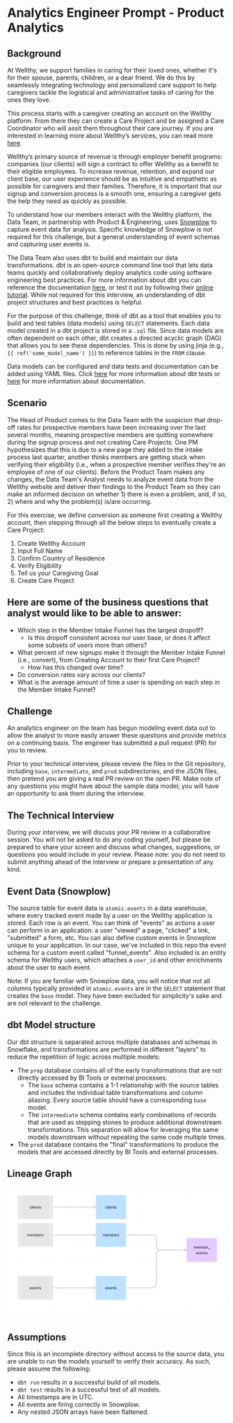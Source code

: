 # Analytics Engineer Prompt - Product Analytics

## Background
At Wellthy, we support families in caring for their loved ones, whether it's for their spouse, parents, children, or a dear friend. We do this by seamlessly integrating technology and personalized care support to help caregivers tackle the logistical and administrative tasks of caring for the ones they love.

This process starts with a caregiver creating an account on the Wellthy platform. From there they can create a Care Project and be assigned a Care Coordinator who will assit them throughout their care journey. If you are interested in learning more about Wellthy’s services, you can read more [here](https://wellthy.com/).

Wellthy’s primary source of revenue is through employer benefit programs: companies (our clients) will sign a contract to offer Wellthy as a benefit to their eligible employees. To increase revenue, retention, and expand our client base, our user experience should be as intuitive and empathetic as possible for caregivers and their families. Therefore, it is important that our signup and conversion process is a smooth one, ensuring a caregiver gets the help they need as quickly as possible. 

To understand how our members interact with the Wellthy platform, the Data Team, in partnership with Product & Engineering, uses [Snowplow](https://snowplow.io/) to capture event data for analysis. Specific knowledge of Snowplow is not required for this challenge, but a general understanding of event schemas and capturing user events is.

The Data Team also uses dbt to build and maintain our data transformations. dbt is an open-source command line tool that lets data teams quickly and collaboratively deploy analytics code using software engineering best practices. For more information about dbt you can reference the documentation [here](https://docs.getdbt.com/docs/introduction), or test it out by following their [online tutorial](https://courses.getdbt.com/collections). While not required for this interview, an understanding of dbt project structures and best practices is helpful.

For the purpose of this challenge, think of dbt as a tool that enables you to build and test tables (data models) using `SELECT` statements. Each data model created in a dbt project is stored in a `.sql` file. Since data models are often dependent on each other, dbt creates a directed acyclic graph (DAG) that allows you to see these dependencies. This is done by using jinja (e.g.,`{{ ref('some_model_name') }}`) to reference tables in the `FROM` clause.

Data models can be configured and data tests and documentation can be added using YAML files. Click [here](https://docs.getdbt.com/docs/building-a-dbt-project/tests) for more information about dbt tests or [here](https://docs.getdbt.com/docs/building-a-dbt-project/documentation) for more information about documentation.

## Scenario
The Head of Product comes to the Data Team with the suspicion that drop-off rates for prospective members have been increasing over the last several months, meaning prospective members are quitting somewhere during the signup process and not creating Care Projects. One PM hypothesizes that this is due to a new page they added to the intake process last quarter, another thinks members are getting stuck when verifying their eligibility (i.e., when a prospective member verifies they're an employee of one of our clients). Before the Product Team makes any changes, the Data Team's Analyst needs to analyze event data from the Wellthy website and deliver their findings to the Product Team so they can make an informed decision on whether 1) there is even a problem, and, if so, 2) where and why the problem(s) is/are occurring.

For this exercise, we define conversion as someone first creating a Wellthy account, then stepping through all the below steps to eventually create a Care Project:

1. Create Wellthy Account
2. Input Full Name
3. Confirm Country of Residence
4. Verify Eligibility
5. Tell us your Caregiving Goal
6. Create Care Project

## Here are some of the business questions that analyst would like to be able to answer:
* Which step in the Member Intake Funnel has the largest dropoff?
    * Is this dropoff consistent across our user base, or does it affect some subsets of users more than others?
* What percent of new signups make it through the Member Intake Funnel (i.e., convert), from Creating Account to their first Care Project? 
    * How has this changed over time?
* Do conversion rates vary across our clients?
* What is the average amount of time a user is spending on each step in the Member Intake Funnel?

## Challenge
An analytics engineer on the team has begun modeling event data out to allow the analyst to more easily answer these questions and provide metrics on a continuing basis. The engineer has submitted a pull request (PR) for you to review. 

Prior to your technical interview, please review the files in the Git repository, including `base`, `intermediate`, and `prod` subdirectories, and the JSON files, then pretend you are giving a real PR review on the open PR. Make note of any questions you might have about the sample data model; you will have an opportunity to ask them during the interview. 

## The Technical Interview
During your interview, we will discuss your PR review in a collaborative session. You will not be asked to do any coding yourself, but please be prepared to share your screen and discuss what changes, suggestions, or questions you would include in your review. Please note: you do not need to submit anything ahead of the interview or prepare a presentation of any kind.

## Event Data (Snowplow)
The source table for event data is `atomic.events` in a data warehouse, where every tracked event made by a user on the Wellthy application is stored. Each row is an event. You can think of "events" as actions a user can perform in an application: a user "viewed" a page, "clicked" a link, "submitted" a form, etc. You can also define custom events in Snowplow unique to your application. In our case, we've included in this repo the event schema for a custom event called "funnel_events". Also included is an entity schema for Wellthy users, which attaches a `user_id` and other enrichments about the user to each event.

Note: If you are familiar with Snowplow data, you will notice that not all columns typically provided in `atomic.events` are in the `SELECT` statement that creates the `base` model. They have been excluded for simplicity's sake and are not relevant to the challenge.

## dbt Model structure
Our dbt structure is separated across multiple databases and schemas in Snowflake, and transformations are performed in different "layers" to reduce the repetition of logic across multiple models:
* The `prep` database contains all of the early transformations that are not directly accessed by BI Tools or external processes.
    * The `base` schema contains a 1-1 relationship with the source tables and includes the individual table transformations and column aliasing. Every source table should have a corresponding `base` model.
    * The `intermediate` schema contains early combinations of records that are used as stepping stones to produce additional downstream transformations. This separation will allow for leveraging the same models downstream without repeating the same code multiple times.
* The `prod` database contains the "final" transformations to produce the models that are accessed directly by BI Tools and external processes.

## Lineage Graph
![DAG](DAG.png)

## Assumptions
Since this is an incomplete directory without access to the source data, you are unable to run the models yourself to verify their accuracy. As such, please assume the following:
* `dbt run` results in a successful build of all models.
* `dbt test` results in a successful test of all models.
* All timestamps are in UTC.
* All events are firing correctly in Snowplow.
* Any nested JSON arrays have been flattened. 
